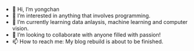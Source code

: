 - 👋 Hi, I’m yongchan
- 👀 I’m interested in anything that involves programming.
- 🌱 I’m currently learning data anlaysis, machine learning and computer vision.
- 💞️ I’m looking to collaborate with anyone filled with passion! 
- 📫 How to reach me: My blog rebuild is about to be finished.

<!---
cyc9805/cyc9805 is a ✨ special ✨ repository because its `README.md` (this file) appears on your GitHub profile.
You can click the Preview link to take a look at your changes.
--->
